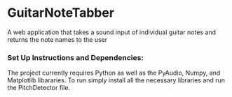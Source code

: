 # GuitarNoteTabber
A web application that takes a sound input of individual guitar notes and returns the note names to the user

<h3>Set Up Instructions and Dependencies:</h3>

The project currently requires Python as well as the PyAudio, Numpy, and Matplotlib libararies. To run simply install all the necessary libraries and run the PitchDetector file.
